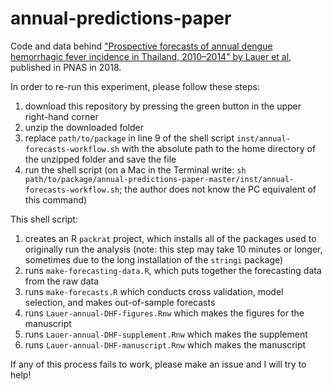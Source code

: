 # annual-predictions-paper
Code and data behind ["Prospective forecasts of annual dengue hemorrhagic fever incidence in Thailand, 2010–2014" by Lauer et al](https://doi.org/10.1073/pnas.1714457115), published in PNAS in 2018.

In order to re-run this experiment, please follow these steps:
1) download this repository by pressing the green button in the upper right-hand corner
2) unzip the downloaded folder
3) replace `path/to/package` in line 9 of the shell script `inst/annual-forecasts-workflow.sh` with the absolute path to the home directory of the unzipped folder and save the file
4) run the shell script (on a Mac in the Terminal write: `sh path/to/package/annual-predictions-paper-master/inst/annual-forecasts-workflow.sh`; the author does not know the PC equivalent of this command)

This shell script:
1) creates an R `packrat` project, which installs all of the packages used to originally run the analysis (note: this step may take 10 minutes or longer, sometimes due to the long installation of the `stringi` package)
2) runs `make-forecasting-data.R`, which puts together the forecasting data from the raw data
3) runs `make-forecasts.R` which conducts cross validation, model selection, and makes out-of-sample forecasts
4) runs `Lauer-annual-DHF-figures.Rnw` which makes the figures for the manuscript
5) runs `Lauer-annual-DHF-supplement.Rnw` which makes the supplement
6) runs `Lauer-annual-DHF-manuscript.Rnw` which makes the manuscript

If any of this process fails to work, please make an issue and I will try to help!
